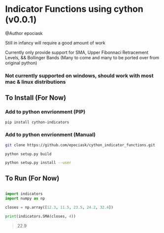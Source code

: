 # Indicator Functions using cython (v0.0.1)
@Author epociask

Still in infancy will require a good amount of work

Currently only provide support for SMA, Upper Fibonnaci Retracement Levels, && Bollinger Bands (Many to come and many to be ported over from original python)

### Not currently supported on windows, should work with most mac & linux distributions 

## To Install (For Now)

### Add to python envrionment (PIP) 
```bash
pip install cython-indicators 
```

### Add to python envrionment (Manual)
``` bash
git clone https://github.com/epociask/cython_indicator_functions.git 

python setup.py build 

python setup.py install --user 
```


## To Run (For Now)

```python

import indicators
import numpy as np 

closes = np.array([12.3, 11.5, 23.5, 24.2, 32.4])

print(indicators.SMA(closes, 4))
```
>22.9
```

```

